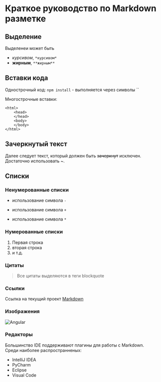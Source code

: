 # Краткое руководство по Markdown разметке

## Выделение
Выделенеи может быть 
- *курсивом*, `*курсивом*`
- **жирным**, `**жирным**`

## Вставки кода
Однострочный код: `npm install`  - выполняется через символы ``

Многострочные вставки:
```
<html>
    <head>
    </head>
    <body>
    </body>
</html>
```


## Зачеркнутый текст
Далее следует текст, который должен быть ~~зачеркнут~~ исключен. 
Достаточно использовать ~.

## Списки
### Ненумерованные списки
- использование символа `-`
+ использование символа `+`
* использование символа `*`

### Нумерованные списки
1. Первая строка
2. вторая строка
3. и т.д.

### Цитаты
<blockquote>Все цитаты выделяются в теги blockquote </blockquote>

### Ссылки
Ссылка на текущий проект [Markdown](https://github.com/vzhukov85/angular10-markdown)

### Изображения
![Angular](https://cdn.worldvectorlogo.com/logos/angular-icon.svg)

### Редакторы
Большинство IDE поддерживают плагины для работы с Markdown. 
Среди наиболее распространненых:
* IntelliJ IDEA
* PyCharm
* Eclipse
* Visual Code